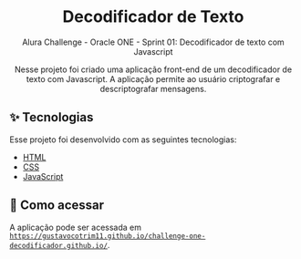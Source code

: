 <h1 align="center">Decodificador de Texto</h1>

<p align="center">
  Alura Challenge - Oracle ONE - Sprint 01: Decodificador de texto com Javascript
</p>

<p align="center">
  Nesse projeto foi criado uma aplicação front-end de um decodificador de texto com Javascript. A aplicação permite ao usuário criptografar e descriptografar mensagens.
</p>


## ✨ Tecnologias

Esse projeto foi desenvolvido com as seguintes tecnologias:

- [HTML](https://developer.mozilla.org/pt-BR/docs/Web/HTML)
- [CSS](https://developer.mozilla.org/pt-BR/docs/Web/CSS)
- [JavaScript](https://developer.mozilla.org/pt-BR/docs/Web/JavaScript)


## 🚀 Como acessar

A aplicação pode ser acessada em [`https://gustavocotrim11.github.io/challenge-one-decodificador.github.io/`](https://gustavocotrim11.github.io/challenge-one-decodificador.github.io/).
